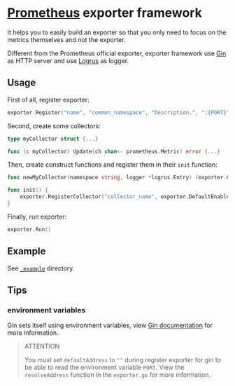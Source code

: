 # [Prometheus](https://github.com/prometheus/prometheus) exporter framework

It helps you to easily build an exporter so that you only need to focus on the metrics themselves and not the exporter.

Different from the Prometheus official exporter, exporter framework use [Gin](https://github.com/gin-gonic/gin) as HTTP server and use [Logrus](https://github.com/sirupsen/logrus) as logger.

## Usage

First of all, register exporter:

```go
exporter.Register("name", "common_namespace", "Description.", ":{PORT}", logrusLogger)
```

Second, create some collectors:

```go
type myCollector struct {...}

func (c myCollector) Update(ch chan<- prometheus.Metric) error {...}
```

Then, create construct functions and register them in their `init` function:

```go
func newMyCollector(namespace string, logger *logrus.Entry) (exporter.Collector, error) {...}

func init() {
    exporter.RegisterCollector("collector_name", exporter.DefaultEnabled, newMyCollector)
}
```

Finally, run exporter:

```go
exporter.Run()
```

## Example

See [`_example`](https://github.com/rea1shane/exporter/tree/main/_example) directory.

## Tips

### environment variables

Gin sets itself using environment variables, view [Gin documentation](https://github.com/gin-gonic/gin#documentation) for more information.

> ATTENTION
>
> You must set `defaultAddress` to `""` during register exporter for gin to be able to read the environment variable `PORT`. View the `resolveAddress` function in the `exporter.go` for more information.
